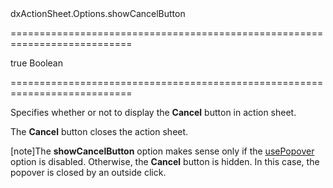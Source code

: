 <!--id-->dxActionSheet.Options.showCancelButton<!--/id-->
===========================================================================
<!--default-->true<!--/default-->
<!--type-->Boolean<!--/type-->
===========================================================================

<!--shortDescription-->
Specifies whether or not to display the **Cancel** button in action sheet.
<!--/shortDescription-->

<!--fullDescription-->
The **Cancel** button closes the action sheet.

[note]The **showCancelButton** option makes sense only if the [usePopover](/Documentation/ApiReference/UI_Widgets/dxActionSheet/Configuration/#usePopover) option is disabled. Otherwise, the **Cancel** button is hidden. In this case, the popover is closed by an outside click.


<!--/fullDescription-->